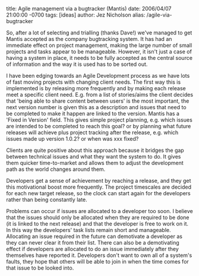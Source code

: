 title: Agile management via a bugtracker (Mantis)
date: 2006/04/07 21:00:00 -0700
tags: [ideas]
author: Jez Nicholson
alias: /agile-via-bugtracker

​​​​So, after a lot of selecting and trialling (thanks Dave!) we've managed to get Mantis accepted as the company bugtracking system. It has had an immediate effect on project management, making the large number of small projects and tasks appear to be manageable. However, it isn't just a case of having a system in place, it needs to be fully accepted as the central source of information and the way it is used has to be sorted out.

I have been edging towards an Agile Development process as we have lots of fast moving projects with changing client needs. The first way this is implemented is by releasing more frequently and by making each release meet a specific client need. E.g. from a list of stories/aims the client decides that 'being able to share content between users' is the most important, the next version number is given this as a description and issues that need to be completed to make it happen are linked to the version. Mantis has a 'Fixed in Version' field. This gives simple project planning, e.g. which issues are intended to be completed to reach this goal? or by planning what future releases will achieve plus project tracking after the release, e.g. which issues made up version 1.0.2? or when was xxx fixed?

Clients are quite positive about this approach because it bridges the gap between technical issues and what they want the system to do. It gives them quicker time-to-market and allows them to adjust the development path as the world changes around them.

Developers get a sense of achievement by reaching a release, and they get this motivational boost more frequently. The project timescales are decided for each new target release, so the clock can start again for the developers rather than being constantly late.

Problems can occur if issues are allocated to a developer too soon. I believe that the issues should only be allocated when they are required to be done (it is linked to the next release) and that the developer is free to work on it. In this way the developers' task lists remain short and manageable. Allocating an issue required in the future can demotivate a developer as they can never clear it from their list. There can also be a demotivating effect if developers are allocated to do an issue immediately after they themselves have reported it. Developers don't want to own all of a system's faults, they hope that others will be able to join in when the time comes for that issue to be looked into.